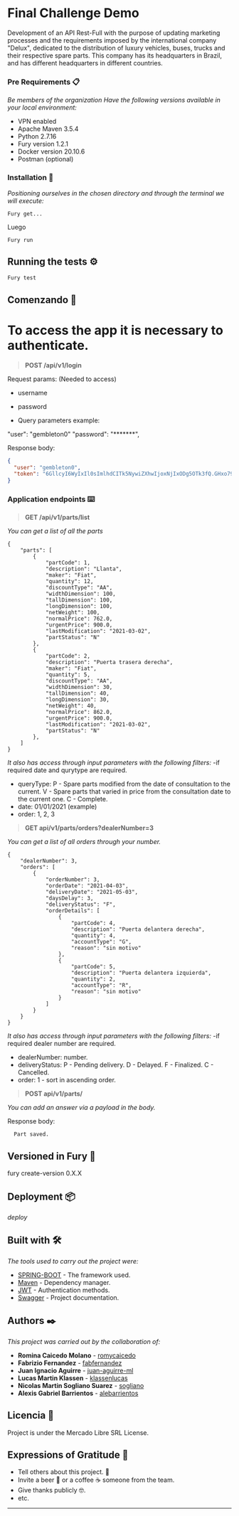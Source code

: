 # Final Challenge Demo

Development of an API Rest-Full with the purpose of updating marketing processes and the requirements imposed by the international company "Delux", dedicated to the distribution of luxury vehicles, buses, trucks and their respective spare parts. This company has its headquarters in Brazil, and has different headquarters in different countries.


### Pre Requirements 📋

_Be members of the organization_
_Have the following versions available in your local environment:_

- VPN enabled
- Apache Maven 3.5.4
- Python 2.7.16
- Fury version 1.2.1
- Docker version 20.10.6
- Postman (optional)

### Installation 🔧

_Positioning ourselves in the chosen directory and through the terminal we will execute:_

```
Fury get...
```
Luego
```
Fury run
```

## Running the tests ⚙️

```
Fury test
```

## Comenzando 🚀

# To access the app it is necessary to authenticate.
> **POST /api/v1/login**

Request params: (Needed to access)

- username
- password

- Query parameters example:

"user": "gembleton0"
"password": "*******",

Response body:

```json
{
  "user": "gembleton0",
  "token": "6GllcyI6WyIxIl0sImlhdCITk5NywiZXhwIjoxNjIxODg5OTk3fQ.GHxo79uiFTwI0yQ33GCUbB..."
}
```

### Application endpoints ⌨️

> **GET /api/v1/parts/list**

_You can get a list of all the parts_
```
{
    "parts": [
        {
            "partCode": 1,
            "description": "Llanta",
            "maker": "Fiat",
            "quantity": 12,
            "discountType": "AA",
            "widthDimension": 100,
            "tallDimension": 100,
            "longDimension": 100,
            "netWeight": 100,
            "normalPrice": 762.0,
            "urgentPrice": 900.0,
            "lastModification": "2021-03-02",
            "partStatus": "N"
        },
        {
            "partCode": 2,
            "description": "Puerta trasera derecha",
            "maker": "Fiat",
            "quantity": 5,
            "discountType": "AA",
            "widthDimension": 30,
            "tallDimension": 40,
            "longDimension": 30,
            "netWeight": 40,
            "normalPrice": 862.0,
            "urgentPrice": 900.0,
            "lastModification": "2021-03-02",
            "partStatus": "N"
        },
    ]
}
```
_It also has access through input parameters with the following filters:_
-if required date and qurytype are required.

* queryType: 
  P - Spare parts modified from the date of consultation to the current. 
  V - Spare parts that varied in price from the consultation date to the current one.
  C - Complete.
* date: 01/01/2021 (example)
* order: 1, 2, 3

> **GET api/v1/parts/orders?dealerNumber=3**

_You can get a list of all orders through your number._
```
{
    "dealerNumber": 3,
    "orders": [
        {
            "orderNumber": 3,
            "orderDate": "2021-04-03",
            "deliveryDate": "2021-05-03",
            "daysDelay": 3,
            "deliveryStatus": "F",
            "orderDetails": [
                {
                    "partCode": 4,
                    "description": "Puerta delantera derecha",
                    "quantity": 4,
                    "accountType": "G",
                    "reason": "sin motivo"
                },
                {
                    "partCode": 5,
                    "description": "Puerta delantera izquierda",
                    "quantity": 2,
                    "accountType": "R",
                    "reason": "sin motivo"
                }
            ]
        }
    }
}
```
_It also has access through input parameters with the following filters:_
-if required dealer number are required.

* dealerNumber: number.
* deliveryStatus:
  P - Pending delivery.
  D - Delayed.
  F - Finalized.
  C - Cancelled.
* order: 1 - sort in ascending order.

> **POST api/v1/parts/**

_You can add an answer via a payload in the body._

Response body:

```
  Part saved.
```

## Versioned in Fury 📌

fury create-version 0.X.X

## Deployment 📦

_deploy_

## Built with 🛠️

_The tools used to carry out the project were:_

* [SPRING-BOOT](https://spring.io/projects/spring-boot) - The framework used.
* [Maven](https://maven.apache.org/) - Dependency manager.
* [JWT](https://jwt.io/) - Authentication methods.
* [Swagger](https://swagger.io/) - Project documentation.

## Authors ✒️

_This project was carried out by the collaboration of:_

* **Romina Caicedo Molano** - [romycaicedo](https://github.com/romycaicedo)
* **Fabrizio Fernandez** - [fabfernandez](https://github.com/fabfernandez)
* **Juan Ignacio Aguirre** - [juan-aguirre-ml](https://github.com/juan-aguirre-ml)
* **Lucas Martin Klassen** - [klassenlucas](https://github.com/klassenlucas)
* **Nicolas Martin Sogliano Suarez** - [sogliano](https://github.com/sogliano)
* **Alexis Gabriel Barrientos** - [alebarrientos](https://github.com/alebarrientos)

## Licencia 📄

Project is under the Mercado Libre SRL License.

## Expressions of Gratitude 🎁

* Tell others about this project. 📢
* Invite a beer 🍺 or a coffee ☕ someone from the team.
* Give thanks publicly 🤓.
* etc.

---
